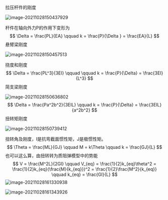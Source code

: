 拉压杆件的刚度

![image-20211028150437929](D:\定理\弹性力学\image-20211028150437929.png)

杆件在轴向外力P的作用下变形为
$$
\Delta = \frac{PL}{EA} \qquad k = \frac{P}{\Delta } = \frac{EA}{L}
$$
悬臂梁刚度

![image-20211028150457513](D:\定理\弹性力学\image-20211028150457513.png)

挠度和刚度
$$
\Delta = \frac{PL^3}{3EI} \qquad \qquad k = \frac{P}{\Delta} = \frac{3EI}{L^3}
$$
简支梁刚度

![image-20211028150636802](D:\定理\弹性力学\image-20211028150636802.png)
$$
\Delta = \frac{Pa^2b^2}{3EIL} \qquad k = \frac{P}{\Delta} = \frac{3EIL}{a^2b^2}
$$
扭转矩刚度

![image-20211028150739412](D:\定理\弹性力学\image-20211028150739412.png)

扭转角及刚度，I是抗弯截面惯性矩，J是极惯性矩。
$$
\Theta = \frac{ML}{GJ} \qquad M = k\Theta \qquad k = \frac{GJ}{L}
$$
也可以这么算，由扭转转为质阻弹模型中的势能
$$
V = \frac{M^2L}{2GI} \qquad V_{eq} = \frac{1}{2}k_{eq}\theta^2 = \frac{1}{2}k_{eq}(\frac{M}{k_{eq}})^2 = \frac{1}{2}\frac{M^2}{k_{eq}} \qquad k_{eq} = \frac{GI}{L}
$$
![image-20211028161330938](D:\定理\弹性力学\image-20211028161330938.png)

![image-20211028161343926](D:\定理\弹性力学\image-20211028161343926.png)